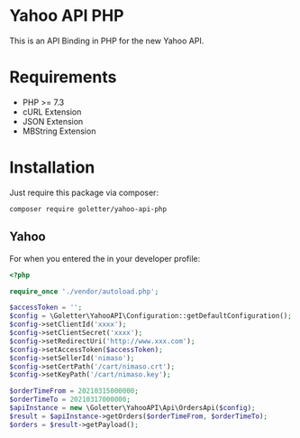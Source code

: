# Yahoo API PHP 

This is an API Binding in PHP for the new Yahoo API.
# Requirements

- PHP >= 7.3
- cURL Extension
- JSON Extension
- MBString Extension

# Installation

Just require this package via composer:

```
composer require goletter/yahoo-api-php
```

## Yahoo

For when you entered the in your developer profile:

```php
<?php

require_once './vendor/autoload.php';

$accessToken = '';
$config = \Goletter\YahooAPI\Configuration::getDefaultConfiguration();
$config->setClientId('xxxx');
$config->setClientSecret('xxxx');
$config->setRedirectUri('http://www.xxx.com');
$config->setAccessToken($accessToken);
$config->setSellerId('nimaso');
$config->setCertPath('/cart/nimaso.crt');
$config->setKeyPath('/cart/nimaso.key');

$orderTimeFrom = 20210315000000;
$orderTimeTo = 20210317000000;
$apiInstance = new \Goletter\YahooAPI\Api\OrdersApi($config);
$result = $apiInstance->getOrders($orderTimeFrom, $orderTimeTo);
$orders = $result->getPayload();
```